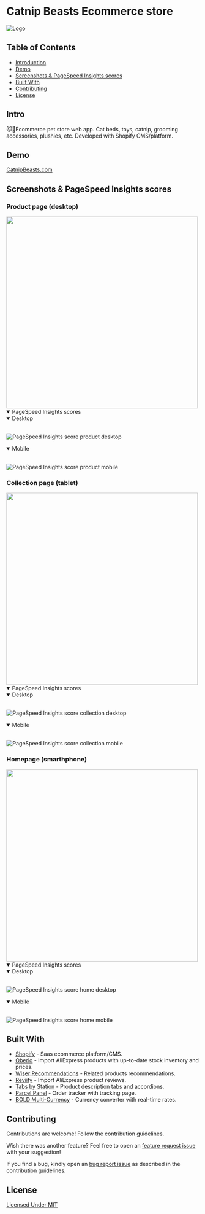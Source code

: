 # Catnip Beasts Ecommerce store

<a href="https://catnipbeasts.com">

  ![Logo]
</a>

## Table of Contents

- [Introduction]
- [Demo]
- [Screenshots & PageSpeed Insights scores]
- [Built With]
- [Contributing]
- [License]


## Intro

🐱🛒Ecommerce pet store web app. Cat beds, toys, catnip, grooming accessories, plushies, etc. Developed with Shopify CMS/platform.


## Demo
[CatnipBeasts.com]


## Screenshots & PageSpeed Insights scores

### Product page (desktop)
<img src="/documentation/screenshots/product-desktop.jpg" height="500"/>
<details open>
  <summary>PageSpeed Insights scores</summary>
<details open>
  <summary>Desktop</summary>
  <br/>

  ![PageSpeed Insights score product desktop]
</details>

<details open>
  <summary>Mobile</summary>
  <br/>

  ![PageSpeed Insights score product mobile]
</details>
</details>

### Collection page (tablet)
<img src="/documentation/screenshots/collection-tablet.jpg" height="500"/>
<details open>
  <summary>PageSpeed Insights scores</summary>
<details open>
  <summary>Desktop</summary>
  <br/>

  ![PageSpeed Insights score collection desktop]
</details>

<details open>
  <summary>Mobile</summary>
  <br/>

  ![PageSpeed Insights score collection mobile]
</details>
</details>

### Homepage (smarthphone)
<img src="/documentation/screenshots/homepage-phone.jpg" height="500"/>
<details open>
  <summary>PageSpeed Insights scores</summary>
<details open>
  <summary>Desktop</summary>
  <br/>

  ![PageSpeed Insights score home desktop]
</details>

<details open>
  <summary>Mobile</summary>
  <br/>

  ![PageSpeed Insights score home mobile]
</details>
</details>


## Built With
- [Shopify](https://www.shopify.com/) - Saas ecommerce platform/CMS.
- [Oberlo](https://apps.shopify.com/oberlo) - Import AliExpress products with up-to-date stock inventory and prices.
- [Wiser Recommendations](https://apps.shopify.com/recommended-products-wiser) - Related products recommendations.
- [Reviify](https://apps.shopify.com/aliexpress-reviews-importer) - Import AliExpress product reviews.
- [Tabs by Station](https://apps.shopify.com/tabs-by-station) - Product description tabs and accordions.
- [Parcel Panel](https://apps.shopify.com/parcelpanel) - Order tracker with tracking page.
- [BOLD Multi-Currency](https://apps.shopify.com/multi-currency) - Currency converter with real-time rates.


## Contributing

Contributions are welcome! Follow the contribution guidelines.

Wish there was another feature? Feel free to open an [feature request issue](/../../issues/new?assignees=Correia-jpv&labels=enhancement&template=feature-request.md&title=%5BREQUEST%5D) with your suggestion!

If you find a bug, kindly open an [bug report issue](/../../issues/new?assignees=Correia-jpv&labels=bug&template=bug_report.md&title=%5BBUG%5D) as described in the contribution guidelines.


## License
[Licensed Under MIT]

<!-- Links -->
  <!-- Header hero image -->
  [Logo]:/documentation/screenshots/catnipbeasts-devices-mockup.jpg

  <!-- Table of Contents -->
  [Introduction]:#Intro
  [Demo]:#demo
  [Screenshots & PageSpeed Insights scores]:#Screenshots--PageSpeed-Insights-scores
  [Built With]:#built-with
  [Contributing]:#contributing
  [License]:#License

  <!-- Demo -->
  [CatnipBeasts.com]:https://catnipbeasts.com

  <!-- PSI scores -->
  [PageSpeed Insights score home desktop]:./documentation/reports/psi-audit-desktop-1.svg
  [PageSpeed Insights score home mobile]:./documentation/reports/psi-audit-mobile-1.svg
  [PageSpeed Insights score collection desktop]:./documentation/reports/psi-audit-desktop-2.svg
  [PageSpeed Insights score collection mobile]:./documentation/reports/psi-audit-mobile-2.svg
  [PageSpeed Insights score product desktop]:./documentation/reports/psi-audit-desktop-3.svg
  [PageSpeed Insights score product mobile]:./documentation/reports/psi-audit-mobile-3.svg

  <!-- License -->
  [Licensed Under MIT]:/LICENSE
